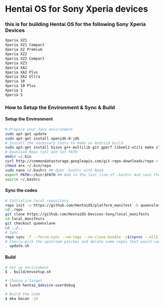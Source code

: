 # Hentai OS for Sony Xperia devices
### this is for building Hentai OS for the following Sony Xperia Devices
```bash
Xperia XZ1
Xperia XZ1 Compact
Xperia XZ Premium
Xperia XZ2
Xperia XZ2 Compact
Xperia XZ3
Xperia XA2
Xperia XA2 Plus
Xperia XA2 Ultra
Xperia 10
Xperia 10 Plus
Xperia 1
Xperia 5
```
### How to Setup the Environment & Sync & Build
#### Setup the Environment
````bash
# Prepare your Java environment
sudo apt-get update
sudo apt-get install openjdk-8-jdk
# Install the necessary tools to make an Android build
sudo apt-get install bison g++-multilib git gperf libxml2-utils make zlib1g-dev zip liblz4-tool libncurses5 libssl-dev bc flex
# Download Repo tool and Set PATH
mkdir ~/.bin
curl http://commondatastorage.googleapis.com/git-repo-downloads/repo > ~/.bin/repo
chmod a+x ~/.bin/repo
sudo nano ~/.bashrc ## Open .bashrc with Nano
export PATH=~/bin:$PATH ## Add to the last line of .bashrc And save the file
source ~/.bashrc
````
#### Sync the codes
```bash
# Initialize local repository
repo init -u https://github.com/HentaiOS/platform_manifest -b queenslave
cd .repo
git clone https://github.com/HentaiOS-Devices-Sony/local_manifests
cd local_manifests
git checkout queenslave
cd ../..
# Sync
repo sync -f --force-sync --no-tags --no-clone-bundle -j$(nproc --all)
# Cherry-pick the upstream patches and delete some repos that would cause build conflict
. update.sh
```
#### Build
````bash
# Set up environment
$ . build/envsetup.sh

# Choose a target
$ lunch hentai_$device-userdebug

# Build the code
$ mka bacon -jX
````
